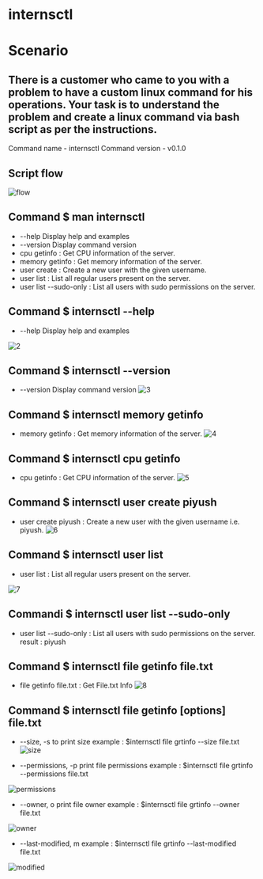 # internsctl
# Scenario
## There is a customer who came to you with a problem to have a custom linux command for his operations. Your task is to understand the problem and create a linux command via bash script as per the instructions.
Command name - internsctl
Command version - v0.1.0

## Script flow
![flow](https://github.com/saindhyan/internsctl/assets/87525527/2f956d97-f5fd-4645-9b6d-3dcd52a428dd)



## Command $ man internsctl

-  --help     Display help and examples
- --version  Display command version
-  cpu getinfo            : Get CPU information of the server.
-  memory getinfo         : Get memory information of the server.
-  user create <username> : Create a new user with the given username.
-  user list              : List all regular users present on the server.
-  user list --sudo-only  : List all users with sudo permissions on the server.
    


## Command $ internsctl --help

-  --help     Display help and examples
  
![2](https://github.com/saindhyan/internsctl/assets/87525527/b2f961fa-5262-4ea5-84a5-0b0d67752df5)



## Command $ internsctl --version
- --version  Display command version
  ![3](https://github.com/saindhyan/internsctl/assets/87525527/3704280f-8eee-451b-a687-d3bdb4768dc4)

## Command $ internsctl memory getinfo
-  memory getinfo         : Get memory information of the server.
  ![4](https://github.com/saindhyan/internsctl/assets/87525527/2aaa9fc3-e0c5-43bb-a407-2f91fd5a736d)


## Command  $ internsctl cpu getinfo

-  cpu getinfo  : Get CPU information of the server.
 ![5](https://github.com/saindhyan/internsctl/assets/87525527/bf861821-2532-4fd4-92b0-32c0137b5462)

## Command $ internsctl user create piyush

-  user create piyush : Create a new user with the given username i.e. piyush.
![6](https://github.com/saindhyan/internsctl/assets/87525527/0de0d73f-c4ea-4d91-ba25-1ea046acbb13)
## Command $ internsctl user list

-  user list : List all regular users present on the server.

![7](https://github.com/saindhyan/internsctl/assets/87525527/4ab5badb-effb-4928-ba45-08037aa8c544)



## Commandi $ internsctl user list --sudo-only

-  user list --sudo-only  : List all users with sudo permissions on the server.
 result : piyush

## Command  $ internsctl file getinfo file.txt

-  file getinfo file.txt : Get File.txt Info
  ![8](https://github.com/saindhyan/internsctl/assets/87525527/f15bc56c-b51c-43b4-a86a-e3b3d5477afa)

## Command $ internsctl file getinfo [options] file.txt

-  --size, -s to print size
    example : $internsctl file grtinfo --size file.txt
![size](https://github.com/saindhyan/internsctl/assets/87525527/c6bd47ea-4445-4642-9913-d5b8eaea2be3)


-  --permissions, -p print file permissions
    example : $internsctl file grtinfo --permissions file.txt

![permissions](https://github.com/saindhyan/internsctl/assets/87525527/4966206e-4a22-4392-9839-69d2ee01dbbd)

-  --owner, o print file owner
  example : $internsctl file grtinfo --owner file.txt

![owner](https://github.com/saindhyan/internsctl/assets/87525527/6819faf1-22ad-4881-903b-6a70025ce6d3)
-  --last-modified, m
    example : $internsctl file grtinfo --last-modified file.txt

![modified](https://github.com/saindhyan/internsctl/assets/87525527/e5ea5bbc-0cd5-4e77-8365-8bea4f44c2df)

